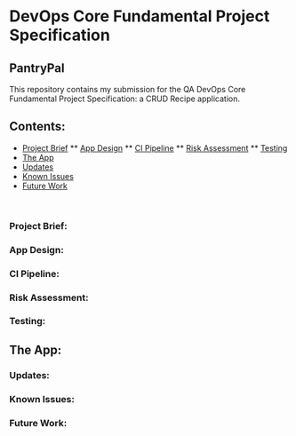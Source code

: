# DevOps Core Fundamental Project Specification
## PantryPal
This repository contains my submission for the QA DevOps Core Fundamental Project Specification: a CRUD Recipe application. 
<br>
## Contents:
* [Project Brief](#Project-Brief)
** [App Design](#App_Design)
** [CI Pipeline](#CI-Pipeline)
** [Risk Assessment](#Risk-Assessment)
** [Testing](#Testing)
* [The App](#The-App)
* [Updates](#Updates)
* [Known Issues](#Known-Issues)
* [Future Work](#Future-Work)
 <br>
 
 ### Project Brief: 
 ### App Design:
 ### CI Pipeline:  
 ### Risk Assessment:
 ### Testing: 
 ## The App: 
 ### Updates:
 ### Known Issues:
 ### Future Work:
